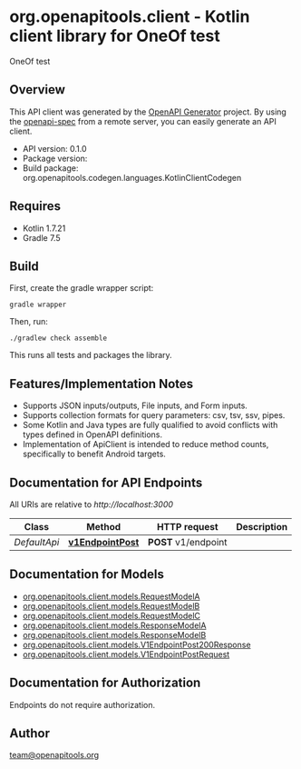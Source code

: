 # org.openapitools.client - Kotlin client library for OneOf test

OneOf test

## Overview
This API client was generated by the [OpenAPI Generator](https://openapi-generator.tech) project.  By using the [openapi-spec](https://github.com/OAI/OpenAPI-Specification) from a remote server, you can easily generate an API client.

- API version: 0.1.0
- Package version: 
- Build package: org.openapitools.codegen.languages.KotlinClientCodegen

## Requires

* Kotlin 1.7.21
* Gradle 7.5

## Build

First, create the gradle wrapper script:

```
gradle wrapper
```

Then, run:

```
./gradlew check assemble
```

This runs all tests and packages the library.

## Features/Implementation Notes

* Supports JSON inputs/outputs, File inputs, and Form inputs.
* Supports collection formats for query parameters: csv, tsv, ssv, pipes.
* Some Kotlin and Java types are fully qualified to avoid conflicts with types defined in OpenAPI definitions.
* Implementation of ApiClient is intended to reduce method counts, specifically to benefit Android targets.

<a id="documentation-for-api-endpoints"></a>
## Documentation for API Endpoints

All URIs are relative to *http://localhost:3000*

Class | Method | HTTP request | Description
------------ | ------------- | ------------- | -------------
*DefaultApi* | [**v1EndpointPost**](docs/DefaultApi.md#v1endpointpost) | **POST** v1/endpoint | 


<a id="documentation-for-models"></a>
## Documentation for Models

 - [org.openapitools.client.models.RequestModelA](docs/RequestModelA.md)
 - [org.openapitools.client.models.RequestModelB](docs/RequestModelB.md)
 - [org.openapitools.client.models.RequestModelC](docs/RequestModelC.md)
 - [org.openapitools.client.models.ResponseModelA](docs/ResponseModelA.md)
 - [org.openapitools.client.models.ResponseModelB](docs/ResponseModelB.md)
 - [org.openapitools.client.models.V1EndpointPost200Response](docs/V1EndpointPost200Response.md)
 - [org.openapitools.client.models.V1EndpointPostRequest](docs/V1EndpointPostRequest.md)


<a id="documentation-for-authorization"></a>
## Documentation for Authorization

Endpoints do not require authorization.



## Author

team@openapitools.org
